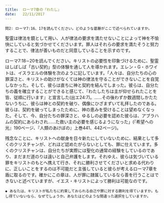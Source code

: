 ```yaml
---
title:  ローマ7章の「わたし」
date:   22/11/2017
---
```


`問2: ローマ7:16、17を読んでください。どのような葛藤がここで述べられていますか。`

聖霊は律法を鏡として用い、人が律法の要求を満たせないことによって神を不愉快にしていると気づかせてくださいます。罪人はそれらの要求を満たそうと努力することで、律法が善いものだと同意していることを示すのです。

ローマ7:18∼20を読んでください。キリストの必要性を印象づけるために、聖霊はしばしば「古い契約」型の体験を通して人を導かれます。エレン・G・ホワイトは、イスラエルの体験を次のように記しています。「人々は、自分たちの心の罪深さと、キリストの助けがなくては神の律法を守ることができないことを自覚しなかった。そして、彼らは直ちに神と契約を結んでしまった。彼らは、自分たちの義を確立することができると感じて、『わたしたちは主が仰せられたことを皆、従順に行います』と宣言した(出エ24:7)。......その後わずか数週間しかたたないうちに、彼らは神との契約を破り、偶像にひざまずいて礼拝したのである。彼らは、契約を破ってしまったために、神の恵みを受けることは望めなくなった。そして、今、自分たちの罪深さと、ゆるしの必要を認めた彼らは、アブラハムの契約にあらわされ......た救い主の必要を感じるようになった」(『希望への光』190ページ、『人類のあけぼの』上巻441、442ページ)。

残念なことに、キリストへの献身を日々新たにしていないために、結果として多くのクリスチャンが、どれほど認めたがらないとしても、罪に仕えています。多くのクリスチャンは、自分たちが実際には聖化の通常の経験をしているのであり、まだまだ道のりは遠いと自己弁護をします。それゆえ、彼らは気づいている罪をキリストのもとへ携えて行き、それに勝利させてくださいと求める代わりに、正しいことをするのは不可能だと主張していると彼らが考えるローマ7章を盾に取るのです。確かにこの章は、人が罪に隷属しているなら善を行うことはできないと述べていますが、イエス・キリストによって勝利は可能なのです。

`◆ あなたは、キリストが私たちに約束しておられる自己や罪に対する勝利を得ていますか。もし得ていないなら、なぜでしょうか。あなたはどのような間違った選択をしていますか。`

